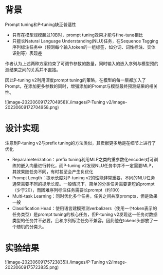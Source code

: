# 背景

Prompt tuning和P-tuning缺乏普适性

- 只有在模型规模超过10B时，prompt tuning效果才能与fine-tune相比
- 只擅长Natural Language Understanding(NLU)任务，在Sequence Tagging序列标注任务中（预测每个输入token的一组标签，如分词、词性标注、实体识别等）表现差

作者认为上述两种方案约束了可调节参数的数量，同时输入的嵌入序列与模型预的测结果之间的关系并不直接。

因此P-tuning v2利用深度prompt tuning的策略，在模型的每一层都加入了Prompt，在添加更多参数的同时，增强添加的Prompt与模型最终预测结果的相关性。

![image-20230609172704958](./images/P-Tuning v2/image-20230609172704958.png)



# 设计实现

注意到P-tuning v2与prefix tuning的方法类似，其贡献更多地是在细节上进行了优化

- Reparameterization：prefix tuning利用MLP之类的重参数化encoder对可训练的嵌入向量进行转化，而P-tuning v2发现NLU任务中并不一定需要MLP，其效果随任务不同，有时甚至会产生负优化
- Prompt Length：提示长度对P-tuning v2的性能非常重要，不同的NLU任务通常需要不同的提示长度。一般情况下，简单的分类任务需要更短的prompt（少于20），而困难序列标注任务需要长prompt（约100）
- Multi-task Learning：同时优化多个任务，任务之间共享prompts，但是效果一般
- Classification Head：使用语言建模预测verbalizers（使用一个token表示的任务类型）是prompt tuning的核心任务，但P-tuning v2发现这一任务对数据类型的任务并不必要，且和序列标注任务不兼容。因此他在tokens头部放了一个随机的分类头。



# 实验结果

![image-20230609175723835](./images/P-Tuning v2/image-20230609175723835.png)